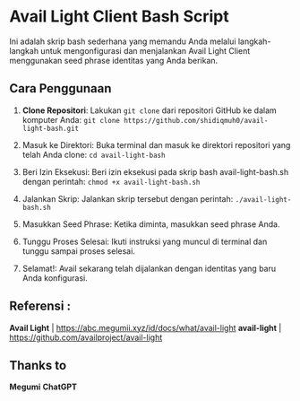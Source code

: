# Avail Light Client Bash Script

Ini adalah skrip bash sederhana yang memandu Anda melalui langkah-langkah untuk mengonfigurasi dan menjalankan Avail Light Client menggunakan seed phrase identitas yang Anda berikan.

## Cara Penggunaan

1. **Clone Repositori**: Lakukan `git clone` dari repositori GitHub ke dalam komputer Anda:
 `git clone https://github.com/shidiqmuh0/avail-light-bash.git`
   
2. Masuk ke Direktori: Buka terminal dan masuk ke direktori repositori yang telah Anda clone:
`cd avail-light-bash`

3. Beri Izin Eksekusi: Beri izin eksekusi pada skrip bash avail-light-bash.sh dengan perintah:
`chmod +x avail-light-bash.sh`

4. Jalankan Skrip: Jalankan skrip tersebut dengan perintah:
`./avail-light-bash.sh`

5. Masukkan Seed Phrase: Ketika diminta, masukkan seed phrase Anda.

6. Tunggu Proses Selesai: Ikuti instruksi yang muncul di terminal dan tunggu sampai proses selesai.

7. Selamat!: Avail sekarang telah dijalankan dengan identitas yang baru Anda konfigurasi.

## Referensi : 
**Avail Light** | https://abc.megumii.xyz/id/docs/what/avail-light
**avail-light** | https://github.com/availproject/avail-light

## Thanks to
**Megumi**
**ChatGPT**
